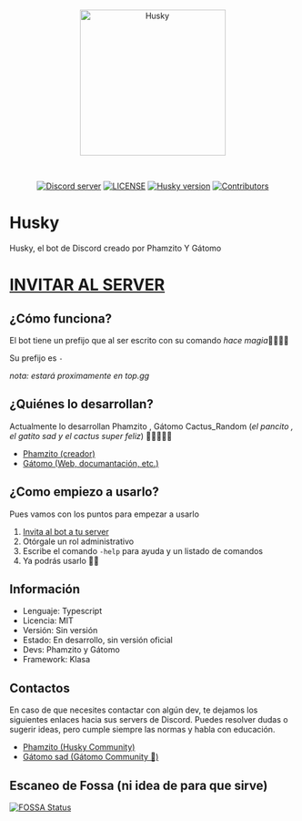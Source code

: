 <div align="center">
  <br />
  <p>
    <a href="https://discord.gg/d2AaGm4"><img src="https://i.imgur.com/sawTrcZ.png" width="256" height="256" alt="Husky" /></a>
  </p>
  
  <br />
  <p>
    <a href="https://discord.gg/d2AaGm4"><img src="https://img.shields.io/discord/696492359004979281?color=7289DA&label=DISCORD&logo=DISCORD&style=for-the-badge" alt="Discord server" /></a>
    <a href="https://app.fossa.io/projects/git%2Bgithub.com%2FMishify%2FMishify?ref=badge_shield"><img src="https://img.shields.io/github/license/TheHuskyBot/Husky?logo=Pinboard&style=for-the-badge" alt="LICENSE" /></a>
  <a href="https://github.com/TheHuskyBot/Husky/"><img src="https://img.shields.io/github/package-json/v/TheHuskyBot/Husky?logo=Pinboard&style=for-the-badge" alt="Husky version" /></a>
  <a href="https://github.com/TheHuskyBot/Husky/graphs/contributors"><img src="https://img.shields.io/github/contributors/TheHuskyBot/Husky.svg?logo=Github&style=for-the-badge" alt="Contributors" /></a>
  
  </p>
</div>


# Husky

Husky, el bot de Discord creado por Phamzito Y Gátomo

# [INVITAR AL SERVER](https://discordapp.com/oauth2/authorize?client_id=507073349336432640&permissions=3072&scope=bot)
  
## ¿Cómo funciona?

El bot tiene un prefijo que al ser escrito con su comando *hace magia*🧙‍♂️🧙‍♀️

Su prefijo es `-` 

*nota: estará proximamente en top.gg*

## ¿Quiénes lo desarrollan?

Actualmente lo desarrollan Phamzito , Gátomo Cactus_Random (*el pancito , el gatito sad y el cactus super feliz*) 🍞🐱‍💻😸🌵

* [Phamzito (creador)](https://github.com/Phamzito)
* [Gátomo (Web, documantación, etc.)](https://github.com/gatomo-oficial)

## ¿Como empiezo a usarlo?

Pues vamos con los puntos para empezar a usarlo

1. [Invita al bot a tu server](https://discordapp.com/oauth2/authorize?client_id=507073349336432640&permissions=3072&scope=bot)
2. Otórgale un rol administrativo
3. Escribe el comando ``-help`` para ayuda y un listado de comandos
4. Ya podrás usarlo 🎉🥳

## Información
* Lenguaje: Typescript
* Licencia: MIT
* Versión: Sin versión
* Estado: En desarrollo, sin versión oficial
* Devs: Phamzito y Gátomo
* Framework: Klasa

## Contactos

En caso de que necesites contactar con algún dev, te dejamos los siguientes enlaces hacia sus servers de Discord. Puedes resolver dudas o sugerir ideas, pero cumple siempre las normas y habla con educación.

* [Phamzito (Husky Community)](https://discord.gg/DpNgRU2)
* [Gátomo sad (Gátomo Community 🧪)](https://discord.gg/Pg3eeyN)


## Escaneo de Fossa (ni idea de para que sirve)
[![FOSSA Status](https://app.fossa.io/api/projects/git%2Bgithub.com%2FMishify%2FMishify.svg?type=large)](https://app.fossa.io/projects/git%2Bgithub.com%2FMishify%2FMishify?ref=badge_large)
